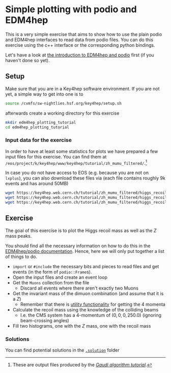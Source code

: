 # Simple plotting with podio and EDM4hep

This is a very simple exercise that aims to show how to use the plain podio and
EDM4hep interfaces to read data from podio files. You can do this exercise using
the c++ interface or the corresponding python bindings.

Let's have a look at [the introduction to EDM4hep and
podio](./edm4hep_api_intro.md) first (if you haven't done so yet).

## Setup

Make sure that you are in a Key4hep software environment. If you are not yet, a
simple way to get into one is to

```bash
source /cvmfs/sw-nightlies.hsf.org/key4hep/setup.sh
```

afterwards create a working directory for this exercise

``` bash
mkdir edm4hep_plotting_tutorial
cd edm4hep_plotting_tutorial
```

### Input data for the exercise

In order to have at least some statistics for plots we have prepared a few input
files for this exercise. You can find them at
`/eos/project/k/key4hep/www/key4hep/tutorial/zh_mumu_filtered/`.[^1]

[^1]:These are output files produced by the [*Gaudi algorithm
tutorial*](https://github.com/key4hep/key4hep-tutorials/blob/main/gaudi_alg_higgs/README.md).

In case you do not have access to EOS (e.g. because you are not on `lxplus`),
you can also download these files via (each file contains roughly 9k events
and has around 50MB)

``` bash
wget https://key4hep.web.cern.ch/tutorial/zh_mumu_filtered/higgs_recoil_from_gaudi_0.root
wget https://key4hep.web.cern.ch/tutorial/zh_mumu_filtered/higgs_recoil_from_gaudi_1.root
wget https://key4hep.web.cern.ch/tutorial/zh_mumu_filtered/higgs_recoil_from_gaudi_2.root
```

## Exercise

The goal of this exercise is to plot the Higgs recoil mass as well as the $Z$
mass peaks.

You should find all the necessary information on how to do this in the
[EDM4hep/podio
documentation](https://github.com/key4hep/key4hep-tutorials/blob/main/edm4hep_analysis/edm4hep_api_intro.md).
Hence, here we will only put together a list of things to do.

- `import` or `#include` the necessary bits and pieces to read files and get
  events (in the form of `podio::Frame`s).
- Open the input files and create an event loop
- Get the `Muons` collection from the file
  - Discard all events where there aren't exactly two Muons
- Get the invariant mass of the dimuon combination (and assume that it is a $Z$)
  - Remember that there is [utility
    functionality](https://edm4hep.web.cern.ch/namespaceedm4hep_1_1utils.html)
    for getting the 4 momenta
- Calculate the recoil mass using the knowledge of the colliding beams
  - I.e. the CMS system has a 4-momentum of $(0, 0, 0, 250.0)$ (ignoring
    beam-crossing angles)
- Fill two histograms, one with the $Z$ mass, one with the recoil mass

### Solutions

You can find potential solutions in the [`.solution`](.solutions/) folder

